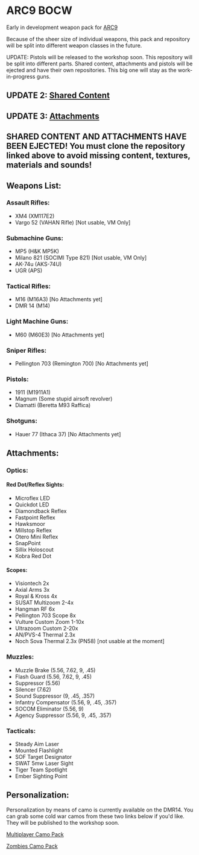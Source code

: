 # ARC9 BOCW

Early in development weapon pack for [ARC9](https://github.com/HaodongMo/ARC-9)

Because of the sheer size of individual weapons, this pack and repository will be split into different weapon classes in the future.

UPDATE: Pistols will be released to the workshop soon. This repository will be split into different parts. Shared content, attachments and pistols will be ejected and have their own repositories. This big one will stay as the work-in-progress guns.

## UPDATE 2: [Shared Content](https://github.com/multinettt/ARC-9_BOCW_Shared_Content)

## UPDATE 3: [Attachments](https://github.com/multinettt/ARC-9_BOCW_Attachments)

## SHARED CONTENT AND ATTACHMENTS HAVE BEEN EJECTED! You must clone the repository linked above to avoid missing content, textures, materials and sounds!

## Weapons List:

### Assault Rifles:

- XM4 (XM117E2)
- Vargo 52 (VAHAN Rifle)       [Not usable, VM Only]

### Submachine Guns:

- MP5        (H&K MP5K)
- Milano 821 (SOCIMI Type 821) [Not usable, VM Only]
- AK-74u     (AKS-74U)
- UGR        (APS)

### Tactical Rifles:

- M16        (M16A3)           [No Attachments yet]
- DMR 14     (M14)

### Light Machine Guns:

- M60        (M60E3)           [No Attachments yet]

### Sniper Rifles:

- Pellington 703 (Remington 700) [No Attachments yet]

### Pistols:

- 1911 (M1911A1)
- Magnum (Some stupid airsoft revolver)
- Diamatti (Beretta M93 Raffica)

### Shotguns:

- Hauer 77 (Ithaca 37)        [No Attachments yet]


## Attachments:

### Optics:

#### Red Dot/Reflex Sights:

- Microflex LED
- Quickdot LED
- Diamondback Reflex
- Fastpoint Reflex
- Hawksmoor
- Millstop Reflex
- Otero Mini Reflex
- SnapPoint
- Sillix Holoscout
- Kobra Red Dot

#### Scopes:

- Visiontech 2x
- Axial Arms 3x
- Royal & Kross 4x
- SUSAT Multizoom 2-4x
- Hangman RF 6x
- Pellington 703 Scope 8x
- Vulture Custom Zoom 1-10x
- Ultrazoom Custom 2-20x
- AN/PVS-4 Thermal 2.3x
- Noch Sova Thermal 2.3x (PN58) [not usable at the moment]

### Muzzles:

- Muzzle Brake (5.56, 7.62, 9, .45)
- Flash Guard (5.56, 7.62, 9, .45)
- Suppressor (5.56)
- Silencer (7.62)
- Sound Suppressor (9, .45, .357)
- Infantry Compensator (5.56, 9, .45, .357)
- SOCOM Eliminator (5.56, 9)
- Agency Suppressor (5.56, 9, .45, .357)

### Tacticals:

- Steady Aim Laser
- Mounted Flashlight
- SOF Target Designator
- SWAT 5mw Laser Sight
- Tiger Team Spotlight
- Ember Sighting Point

## Personalization:

Personalization by means of camo is currently available on the DMR14. You can grab some cold war camos from these two links below if you'd like. They will be published to the workshop soon.

[Multiplayer Camo Pack](https://drive.google.com/file/d/1kIQ_FBIrPxHiLvj5anPex2r8ETsjOIiy/view?usp=sharing)

[Zombies Camo Pack](https://drive.google.com/file/d/1tRxhCJBShfAMNBydJd8yjiXYik7jyULg/view?usp=sharing)
